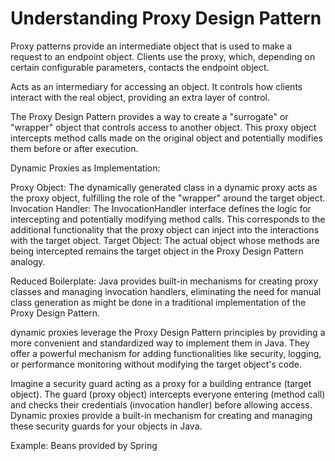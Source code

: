 # Understanding Proxy Design Pattern

Proxy patterns provide an intermediate object that is used to make a request to an endpoint object. Clients use the proxy, which, depending on certain configurable parameters, contacts the endpoint object.

Acts as an intermediary for accessing an object. It controls how clients interact with the real object, providing an extra layer of control.

The Proxy Design Pattern provides a way to create a "surrogate" or "wrapper" object that controls access to another object. This proxy object intercepts method calls made on the original object and potentially modifies them before or after execution.

Dynamic Proxies as Implementation:

Proxy Object: The dynamically generated class in a dynamic proxy acts as the proxy object, fulfilling the role of the "wrapper" around the target object.
Invocation Handler: The InvocationHandler interface defines the logic for intercepting and potentially modifying method calls. This corresponds to the additional functionality that the proxy object can inject into the interactions with the target object.
Target Object: The actual object whose methods are being intercepted remains the target object in the Proxy Design Pattern analogy.

Reduced Boilerplate: Java provides built-in mechanisms for creating proxy classes and managing invocation handlers, eliminating the need for manual class generation as might be done in a traditional implementation of the Proxy Design Pattern.

dynamic proxies leverage the Proxy Design Pattern principles by providing a more convenient and standardized way to implement them in Java. They offer a powerful mechanism for adding functionalities like security, logging, or performance monitoring without modifying the target object's code.

Imagine a security guard acting as a proxy for a building entrance (target object). The guard (proxy object) intercepts everyone entering (method call) and checks their credentials (invocation handler) before allowing access. Dynamic proxies provide a built-in mechanism for creating and managing these security guards for your objects in Java.

Example: Beans provided by Spring
